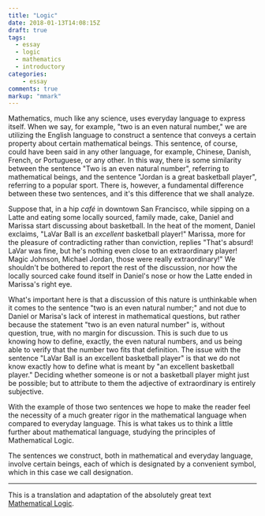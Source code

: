 ```yaml
---
title: "Logic"
date: 2018-01-13T14:08:15Z
draft: true
tags:
  - essay
  - logic
  - mathematics
  - introductory
categories:
    - essay
comments: true
markup: "mmark"
---
```


Mathematics, much like any science, uses everyday language to express itself. When we say, for example, "two is an even natural number," we are utilizing the English language to construct a sentence that conveys a certain property about certain mathematical beings. This sentence, of course, could have been said in any other language, for example, Chinese, Danish, French, or Portuguese, or any other. In this way, there is some similarity between the sentence "Two is an even natural number", referring to mathematical beings, and the sentence "Jordan is a great basketball player", referring to a popular sport. There is, however, a fundamental difference between these two sentences, and it's this difference that we shall analyze.

Suppose that, in a hip *café* in downtown San Francisco, while sipping on a Latte and eating some locally sourced, family made, cake, Daniel and Marissa start discussing about basketball. In the heat of the moment, Daniel exclaims, "LaVar Ball is an *excellent* basketball player!" Marissa, more for the pleasure of contradicting rather than conviction, replies "That's absurd! LaVar was fine, but he's nothing even close to an extraordinary player! Magic Johnson, Michael Jordan, those were really extraordinary!" We shouldn't be bothered to report the rest of the discussion, nor how the locally sourced cake found itself in Daniel's nose or how the Latte ended in Marissa's right eye.

What's important here is that a discussion of this nature is unthinkable when it comes to the sentence "two is an even natural number;" and not due to Daniel or Marisa's lack of interest in mathematical questions, but rather because the statement "two is an even natural number" is, without question, true, with no margin for discussion. This is such due to us knowing how to define, exactly, the even natural numbers, and us being able to verify that the number two fits that definition. The issue with the sentence "LaVar Ball is an excellent basketball player" is that we do not know exactly how to define what is meant by "an excellent basketball player." Deciding whether someone is or not a basketball player might just be possible; but to attribute to them the adjective of extraordinary is entirely subjective.

With the example of those two sentences we hope to make the reader feel the necessity of a much greater rigor in the mathematical language when compared to everyday language. This is what takes us to think a little further about mathematical language, studying the principles of Mathematical Logic.

The sentences we construct, both in mathematical and everyday language, involve certain beings, each of which is designated by a convenient symbol, which in this case we call designation.

---
This is a translation and adaptation of the absolutely great text [Mathematical Logic][original].

[original]: https://www.math.tecnico.ulisboa.pt/~fteix/CI2017_18_1S/logica.pdf
